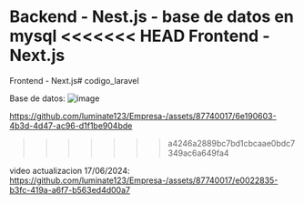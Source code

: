 Backend - Nest.js - base de datos en mysql
<<<<<<< HEAD
Frontend - Next.js
=======


Frontend - Next.js# codigo_laravel

Base de datos:
![image](https://github.com/luminate123/Empresa-/assets/87740017/45374cf5-4334-43a6-848e-8ddb50844327)

https://github.com/luminate123/Empresa-/assets/87740017/6e190603-4b3d-4d47-ac96-d1f1be904bde
>>>>>>> a4246a2889bc7bd1cbcaae0bdc7349ac6a649fa4


video actualizacion 17/06/2024: https://github.com/luminate123/Empresa-/assets/87740017/e0022835-b3fc-419a-a6f7-b563ed4d00a7
